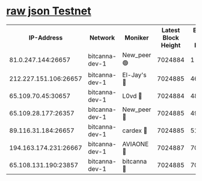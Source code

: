 [raw json Testnet](https://rpc-check.bcat.stavr.tech/bcat/rpc-bcat-result.json)
=


<table><tr><th>IP-Address</th><th>Network</th><th>Moniker</th><th>Latest Block Height</th><th>Earliest Block Height</th><th>Catching Up</th><th>Tx Index</th><th>Voting Power</th><th>Scan Time</th></tr><tr><td>81.0.247.144:26657</td><td>bitcanna-dev-1</td><td>New_peer 🟢</td><td>7024884</td><td>1</td><td>False</td><td>on</td><td>0</td><td>2024-03-24T05:24:36.644248113UTC</td></tr><tr><td>212.227.151.106:26657</td><td>bitcanna-dev-1</td><td>El-Jay's 🔴</td><td>7024885</td><td>4670391</td><td>False</td><td>on</td><td>2218364</td><td>2024-03-24T05:24:43.274006478UTC</td></tr><tr><td>65.109.70.45:30657</td><td>bitcanna-dev-1</td><td>L0vd 🔴</td><td>7024884</td><td>4828155</td><td>False</td><td>on</td><td>308120</td><td>2024-03-24T05:24:36.954774391UTC</td></tr><tr><td>65.109.28.177:26357</td><td>bitcanna-dev-1</td><td>New_peer 🔴</td><td>7024885</td><td>4952911</td><td>False</td><td>on</td><td>2237167</td><td>2024-03-24T05:24:43.885830010UTC</td></tr><tr><td>89.116.31.184:26657</td><td>bitcanna-dev-1</td><td>cardex 🔴</td><td>7024885</td><td>5185001</td><td>False</td><td>on</td><td>1</td><td>2024-03-24T05:24:43.585272000UTC</td></tr><tr><td>194.163.174.231:26667</td><td>bitcanna-dev-1</td><td>AVIAONE 🔴</td><td>7024887</td><td>7020781</td><td>False</td><td>on</td><td>1949865</td><td>2024-03-24T05:24:52.635603634UTC</td></tr><tr><td>65.108.131.190:23857</td><td>bitcanna-dev-1</td><td>bitcanna 🔴</td><td>7024885</td><td>7020885</td><td>False</td><td>off</td><td>378646</td><td>2024-03-24T05:24:44.176653343UTC</td></tr></table>